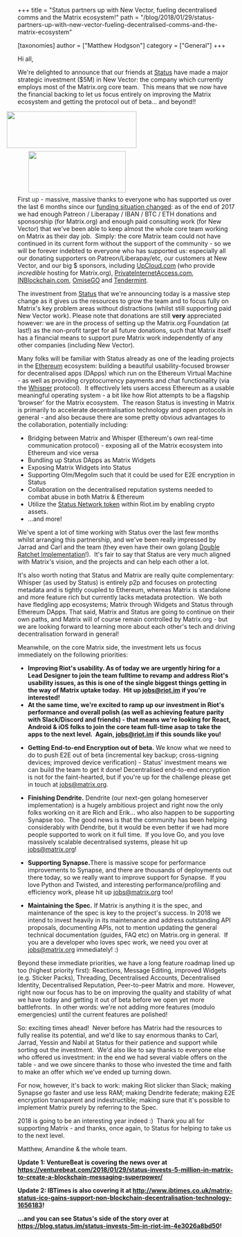 +++
title = "Status partners up with New Vector, fueling decentralised comms and the Matrix ecosystem!"
path = "/blog/2018/01/29/status-partners-up-with-new-vector-fueling-decentralised-comms-and-the-matrix-ecosystem"

[taxonomies]
author = ["Matthew Hodgson"]
category = ["General"]
+++

Hi all,

We're delighted to announce that our friends at <a href="https://status.im">Status</a> have made a major strategic investment ($5M) in New Vector: the company which currently employs most of the Matrix.org core team.  This means that we now have the financial backing to let us focus entirely on improving the Matrix ecosystem and getting the protocol out of beta… and beyond!!

<a href="https://status.im"><img class="size-medium wp-image-2941" style="position: relative; right: 25px;" src="/blog/wp-content/uploads/2018/01/LOGO_status_v5_1020x290-300x85.png" alt="" width="300" height="85" /></a><a href="https://matrix.org"><img class="size-medium wp-image-2944" style="position: relative; left: 25px; top: 7px;" src="/blog/wp-content/uploads/2018/01/matrix-logo-1-300x128.png" alt="" width="225" height="96" /></a>

First up - massive, massive thanks to everyone who has supported us over the last 6 months since our <a href="/blog/2017/07/07/a-call-to-arms-supporting-matrix/">funding situation changed</a>: as of the end of 2017 we had enough Patreon / Liberapay / IBAN / BTC / ETH donations and sponsorship (for Matrix.org) and enough paid consulting work (for New Vector) that we've been able to keep almost the whole core team working on Matrix as their day job.  Simply: the core Matrix team could not have continued in its current form without the support of the community - so we will be forever indebted to everyone who has supported us: especially all our donating supporters on Patreon/Liberapay/etc, our customers at New Vector, and our big $ sponsors, including <a href="https://www.upcloud.com/">UpCloud.com</a> (who provide *incredible* hosting for Matrix.org), <a href="https://www.privateinternetaccess.com/">PrivateInternetAccess.com</a>, <a href="http://inblockchain.com/">INBlockchain.com</a>, <a href="http://omg.omise.co">OmiseGO</a> and <a href="https://tendermint.com">Tendermint</a>.

The investment from <a href="https://status.im">Status</a> that we're announcing today is a massive step change as it gives us the resources to grow the team and to focus fully on Matrix's key problem areas without distractions (whilst still supporting paid New Vector work). Please note that donations are still <b>very</b> appreciated however: we are in the process of setting up the Matrix.org Foundation (at last!) as the non-profit target for all future donations, such that Matrix itself has a financial means to support pure Matrix work independently of any other companies (including New Vector).

Many folks will be familiar with Status already as one of the leading projects in the <a href="https://ethereum.org/">Ethereum</a> ecosystem: building a beautiful usability-focused browser for decentralised apps (DApps) which run on the Ethereum Virtual Machine - as well as providing cryptocurrency payments and chat functionality (via the <a href="https://github.com/ethereum/wiki/wiki/Whisper">Whisper</a> protocol).  It effectively lets users access Ethereum as a usable meaningful operating system - a bit like how Riot attempts to be a flagship ‘browser' for the Matrix ecosystem.  The reason Status is investing in Matrix is primarily to accelerate decentralisation technology and open protocols in general - and also because there are some pretty obvious advantages to the collaboration, potentially including:

* Bridging between Matrix and Whisper (Ethereum's own real-time communication protocol) - exposing all of the Matrix ecosystem into Ethereum and vice versa
* Bundling up Status DApps as Matrix Widgets
* Exposing Matrix Widgets into Status
* Supporting Olm/Megolm such that it could be used for E2E encryption in Status
* Collaboration on the decentralised reputation systems needed to combat abuse in both Matrix &amp; Ethereum
* Utilize the <a href="https://status.im/whitepaper.pdf">Status Network token</a> within Riot.im by enabling crypto assets.
* ...and more!

We've spent a lot of time working with Status over the last few months whilst arranging this partnership, and we've been really impressed by Jarrad and Carl and the team (they even have their own golang <a href="https://github.com/status-im/doubleratchet">Double Ratchet Implementation</a>!).  It's fair to say that Status are very much aligned with Matrix's vision, and the projects and can help each other a lot.

It's also worth noting that Status and Matrix are really quite complementary: Whisper (as used by Status) is entirely p2p and focuses on protecting metadata and is tightly coupled to Ethereum, whereas Matrix is standalone and more feature rich but currently lacks metadata protection.  We both have fledgling app ecosystems; Matrix through Widgets and Status through Ethereum DApps. That said, Matrix and Status are going to continue on their own paths, and Matrix will of course remain controlled by Matrix.org - but we are looking forward to learning more about each other's tech and driving decentralisation forward in general!

Meanwhile, on the core Matrix side, the investment lets us focus immediately on the following priorities:

* <b>Improving Riot's usability. As of today we are urgently hiring for a Lead Designer to join the team fulltime to revamp and address Riot's usability issues, as this is one of the single biggest things getting in the way of Matrix uptake today.  Hit up <a href="mailto:jobs@riot.im">jobs@riot.im</a> if you're interested!</b>
* <b>At the same time, we're excited to ramp up our investment in Riot's performance and overall polish (as well as achieving feature parity with Slack/Discord and friends) - that means we're looking for React, Android &amp; iOS folks to join the core team full-time asap to take the apps to the next level.  Again, <a href="mailto:jobs@riot.im">jobs@riot.im</a> if this sounds like you!</b>

<ul>
 	<li><b>Getting End-to-end Encryption out of beta.</b> We know what we need to do to push E2E out of beta (incremental key backup; cross-signing devices; improved device verification) - Status' investment means we can build the team to get it done! Decentralised end-to-end encryption is not for the faint-hearted, but if you're up for the challenge please get in touch at <a href="mailto:jobs@matrix.org">jobs@matrix.org</a>.

</li>
</ul>
<ul>
 	<li><b>Finishing Dendrite.</b> Dendrite (our next-gen golang homeserver implementation) is a hugely ambitious project and right now the only folks working on it are Rich and Erik… who also happen to be supporting Synapse too.  The good news is that the community has been helping considerably with Dendrite, but it would be even better if we had more people supported to work on it full time.  If you love Go, and you love massively scalable decentralised systems, please hit up <a href="mailto:jobs@matrix.org">jobs@matrix.org</a>!
</li>
</ul>
<ul>
 	<li><b>Supporting Synapse.</b>There is massive scope for performance improvements to Synapse, and there are thousands of deployments out there today, so we really want to improve support for Synapse.  If you love Python and Twisted, and interesting performance/profiling and efficiency work, please hit up <a href="mailto:jobs@matrix.org">jobs@matrix.org</a> too!

</li>
</ul>
<ul>
 	<li><b>Maintaining the Spec.</b> If Matrix is anything it is the spec, and maintenance of the spec is key to the project's success. In 2018 we intend to invest heavily in its maintenance and address outstanding API proposals, documenting APIs, not to mention updating the general technical documentation (guides, FAQ etc) on Matrix.org in general.  If you are a developer who loves spec work, we need you over at <a href="mailto:jobs@matrix.org">jobs@matrix.org</a> immediately! :)
</li>
</ul>
Beyond these immediate priorities, we have a long feature roadmap lined up too (highest priority first): Reactions, Message Editing, improved Widgets (e.g. Sticker Packs), Threading, Decentralised Accounts, Decentralised Identity, Decentralised Reputation, Peer-to-peer Matrix and more.  However, right now our focus has to be on improving the quality and stability of what we have today and getting it out of beta before we open yet more battlefronts.  In other words: we're not adding more features (modulo emergencies) until the current features are polished!


So: exciting times ahead!  Never before has Matrix had the resources to fully realise its potential, and we'd like to say enormous thanks to Carl, Jarrad, Yessin and Nabil at Status for their patience and support while sorting out the investment.  We'd also like to say thanks to everyone else who offered us investment: in the end we had several viable offers on the table - and we owe sincere thanks to those who invested the time and faith to make an offer which we've ended up turning down.


For now, however, it's back to work: making Riot slicker than Slack; making Synapse go faster and use less RAM; making Dendrite federate; making E2E encryption transparent and indestructible; making sure that it's possible to implement Matrix purely by referring to the Spec.


2018 is going to be an interesting year indeed :)  Thank you all for supporting Matrix - and thanks, once again, to Status for helping to take us to the next level.


Matthew, Amandine &amp; the whole team.

<b>Update 1: VentureBeat is covering the news over at <a href="https://venturebeat.com/2018/01/29/status-invests-5-million-in-matrix-to-create-a-blockchain-messaging-superpower/">https://venturebeat.com/2018/01/29/status-invests-5-million-in-matrix-to-create-a-blockchain-messaging-superpower/</a></b>

<b>Update 2: IBTimes is also covering it at <a href="http://www.ibtimes.co.uk/matrix-status-ico-gains-support-non-blockchain-decentralisation-technology-1656183">http://www.ibtimes.co.uk/matrix-status-ico-gains-support-non-blockchain-decentralisation-technology-1656183</a>!</b>

<b>...and you can see Status's side of the story over at <a href="https://blog.status.im/status-invests-5m-in-riot-im-4e3026a8bd50">https://blog.status.im/status-invests-5m-in-riot-im-4e3026a8bd50</a>!</b>
